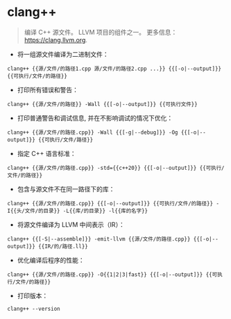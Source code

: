 # clang++

> 编译 C++ 源文件。
> LLVM 项目的组件之一。
> 更多信息：<https://clang.llvm.org>.

- 将一组源文件编译为二进制文件：

`clang++ {{源/文件/的路径1.cpp 源/文件/的路径2.cpp ...}} {{[-o|--output]}} {{可执行/文件/的路径}}`

- 打印所有错误和警告：

`clang++ {{源/文件/的路径}} -Wall {{[-o|--output]}} {{可执行文件}}`

- 打印普通警告和调试信息, 并在不影响调试的情况下优化：

`clang++ {{源/文件/的路径.cpp}} -Wall {{[-g|--debug]}} -Og {{[-o|--output]}} {{可执行/文件/路径}}`

- 指定 C++ 语言标准：

`clang++ {{源/文件/的路径.cpp}} -std={{c++20}} {{[-o|--output]}} {{可执行/文件/的路径}}`

- 包含与源文件不在同一路径下的库：

`clang++ {{源/文件/的路径.cpp}} {{[-o|--output]}} {{可执行/文件/的路径}} -I{{头/文件/的目录}} -L{{库/的目录}} -l{{库的名字}}`

- 将源文件编译为 LLVM 中间表示（IR）：

`clang++ {{[-S|--assemble]}} -emit-llvm {{源/文件/的路径.cpp}} {{[-o|--output]}} {{IR/的/路径.ll}}`

- 优化编译后程序的性能：

`clang++ {{源/文件/的路径.cpp}} -O{{1|2|3|fast}} {{[-o|--output]}} {{可执行/文件/的路径}}`

- 打印版本：

`clang++ --version`
